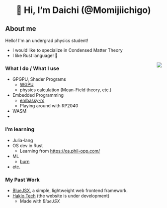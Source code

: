 <div align="center">

# 👋 Hi, I’m Daichi (@Momijiichigo)

</div>

## About me

Hello!
I'm an undergrad physics student!

- I would like to specialize in Condensed Matter Theory
- I like Rust language! 🦀

<img src="https://github-readme-stats.vercel.app/api/top-langs/?username=Momijiichigo&hide=javascript,html,scss,css,webassembly&exclude_repo=manjaro-config,learn-raspberry-pi-os-rust&layout=donut&langs_count=6&size_weight=0.5&count_weight=0.5&theme=dark" align="right">

### What I do / What I use
- GPGPU, Shader Programs
  - [WGPU](https://wgpu.rs/)
  - physics calculation (Mean-Field theory, etc.)
- Embedded Programming
  - [embassy-rs](https://github.com/embassy-rs/embassy)
  - Playing around with RP2040
- WASM
- 

### I’m learning
- Julia-lang
- OS dev in Rust
  - Learning from https://os.phil-opp.com/
- ML
  - [burn](https://burn-rs.github.io/)
- etc.

### My Past Work
- [BlueJSX](https://bluejsx.github.io), a simple, lightweight web frontend framework.
- [Haklo Tech](https://haklo.tech) (the website is under development)
  - Made with *BlueJSX*




<!---
<div align="center" style='position:absolute;width:1rem;height:1rem;inset:0;margin:auto;font-size:10rem;cursor:help;'>
😵‍💫
</div>
Momijiichigo/Momijiichigo is a ✨ special ✨ repository because its `README.md` (this file) appears on your GitHub profile.
You can click the Preview link to take a look at your changes.
--->
